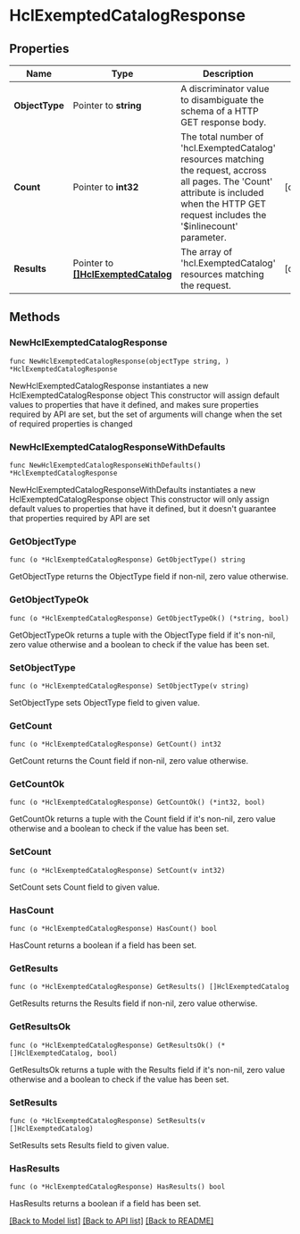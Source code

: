 # HclExemptedCatalogResponse

## Properties

Name | Type | Description | Notes
------------ | ------------- | ------------- | -------------
**ObjectType** | Pointer to **string** | A discriminator value to disambiguate the schema of a HTTP GET response body. | 
**Count** | Pointer to **int32** | The total number of &#39;hcl.ExemptedCatalog&#39; resources matching the request, accross all pages. The &#39;Count&#39; attribute is included when the HTTP GET request includes the &#39;$inlinecount&#39; parameter. | [optional] 
**Results** | Pointer to [**[]HclExemptedCatalog**](hcl.ExemptedCatalog.md) | The array of &#39;hcl.ExemptedCatalog&#39; resources matching the request. | [optional] 

## Methods

### NewHclExemptedCatalogResponse

`func NewHclExemptedCatalogResponse(objectType string, ) *HclExemptedCatalogResponse`

NewHclExemptedCatalogResponse instantiates a new HclExemptedCatalogResponse object
This constructor will assign default values to properties that have it defined,
and makes sure properties required by API are set, but the set of arguments
will change when the set of required properties is changed

### NewHclExemptedCatalogResponseWithDefaults

`func NewHclExemptedCatalogResponseWithDefaults() *HclExemptedCatalogResponse`

NewHclExemptedCatalogResponseWithDefaults instantiates a new HclExemptedCatalogResponse object
This constructor will only assign default values to properties that have it defined,
but it doesn't guarantee that properties required by API are set

### GetObjectType

`func (o *HclExemptedCatalogResponse) GetObjectType() string`

GetObjectType returns the ObjectType field if non-nil, zero value otherwise.

### GetObjectTypeOk

`func (o *HclExemptedCatalogResponse) GetObjectTypeOk() (*string, bool)`

GetObjectTypeOk returns a tuple with the ObjectType field if it's non-nil, zero value otherwise
and a boolean to check if the value has been set.

### SetObjectType

`func (o *HclExemptedCatalogResponse) SetObjectType(v string)`

SetObjectType sets ObjectType field to given value.


### GetCount

`func (o *HclExemptedCatalogResponse) GetCount() int32`

GetCount returns the Count field if non-nil, zero value otherwise.

### GetCountOk

`func (o *HclExemptedCatalogResponse) GetCountOk() (*int32, bool)`

GetCountOk returns a tuple with the Count field if it's non-nil, zero value otherwise
and a boolean to check if the value has been set.

### SetCount

`func (o *HclExemptedCatalogResponse) SetCount(v int32)`

SetCount sets Count field to given value.

### HasCount

`func (o *HclExemptedCatalogResponse) HasCount() bool`

HasCount returns a boolean if a field has been set.

### GetResults

`func (o *HclExemptedCatalogResponse) GetResults() []HclExemptedCatalog`

GetResults returns the Results field if non-nil, zero value otherwise.

### GetResultsOk

`func (o *HclExemptedCatalogResponse) GetResultsOk() (*[]HclExemptedCatalog, bool)`

GetResultsOk returns a tuple with the Results field if it's non-nil, zero value otherwise
and a boolean to check if the value has been set.

### SetResults

`func (o *HclExemptedCatalogResponse) SetResults(v []HclExemptedCatalog)`

SetResults sets Results field to given value.

### HasResults

`func (o *HclExemptedCatalogResponse) HasResults() bool`

HasResults returns a boolean if a field has been set.


[[Back to Model list]](../README.md#documentation-for-models) [[Back to API list]](../README.md#documentation-for-api-endpoints) [[Back to README]](../README.md)


